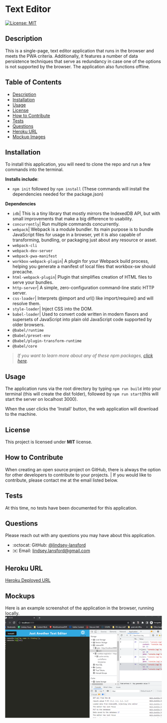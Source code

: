 # Text Editor
  [![License: MIT](https://img.shields.io/badge/License-MIT-yellow.svg)](https://opensource.org/licenses/MIT)

## Description

This is  a single-page, text editor application that runs in the browser and meets the PWA criteria. Additionally, it features a number of data persistence techniques that serve as redundancy in case one of the options is not supported by the browser. The application also functions offline.


## Table of Contents

  - [Description](#description)
  - [Installation](#installation)
  - [Usage](#usage)
  - [License](#license)
  - [How to Contribute](#how-to-contribute)
  - [Tests](#tests)
  - [Questions](#questions)
  - [Heroku URL](#heroku-url)
  - [Mockup Images](#mockups)

## Installation

To install this application, you will need to clone the repo and run a few commands into the terminal. 

**Installs include**:

* ``npm init`` followed by ``npm install`` (These commands will install the dependencies needed for the package.json)

**Dependencies**
* ``idb``| This is a tiny library that mostly mirrors the IndexedDB API, but with small improvements that make a big difference to usability.
* ``concurrently``| Run multiple commands concurrently.
* ``webpack``| Webpack is a module bundler. Its main purpose is to bundle JavaScript files for usage in a browser, yet it is also capable of transforming, bundling, or packaging just about any resource or asset.
* ``webpack-cli``
* ``webpack-dev-server``
* ``webpack-pwa-manifest``
* ``workbox-webpack-plugin``| A plugin for your Webpack build process, helping you generate a manifest of local files that workbox-sw should precache.
* ``html-webpack-plugin``| Plugin that simplifies creation of HTML files to serve your bundles.
* ``http-server``| A simple, zero-configuration command-line static HTTP server.
* ``css-loader``| Interprets @import and url() like import/require() and will resolve them.
* ``style-loader``| Inject CSS into the DOM.
* ``babel-loader``| Used to convert code written in modern flavors and supersets of JavaScript into plain old JavaScript code supported by older browsers.
* ``@babel/runtime``
* ``@babel/preset-env``
* ``@babel/plugin-transform-runtime``
* ``@babel/core``

>_If you want to learn more about any of these npm packages, [click here](https://www.npmjs.com/)._

## Usage

The application runs via the root directory by typing ``npm run build`` into your terminal (this will create the dist folder), followed by ``npm run start``(this will start the server on localhost 3000).

When the user clicks the 'Install' button, the web application will download to the machine.

## License

This project is licensed under **MIT** license.

## How to Contribute

When creating an open source project on GitHub, there is always the option for other developers to contribute to your projects. | If you would like to contribute, please contact me at the email listed below.

## Tests

At this time, no tests have been documented for this application.

## Questions

Please reach out with any questions you may have about this application.

* :octocat: GitHub: [@lindsey-lansford](https://github.com/lindsey-lansford)
* :envelope: Email: lindsey.lansford@gmail.com

## Heroku URL

[Heroku Deployed URL](https://enigmatic-plains-15102.herokuapp.com/)

## Mockups

Here is an example screenshot of the application in the browser, running locally.
![Screenshot of a application](./assets/jateScreenshot.png)